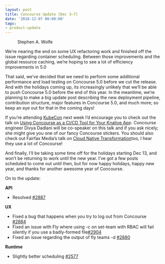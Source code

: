 ```yaml
---
layout: post
title: Concourse Update (Dec 3–7)
date: '2018-12-07 00:00:00'
tags:
- product-update
---
```


<figure class="kg-card kg-image-card kg-card-hascaption"><img src=" __GHOST_URL__ /content/images/downloaded_images/Concourse-Update--Dec-3-7-/1-9QGCZafW4o8rGIVxN4QvYA.jpeg" class="kg-image" alt loading="lazy"><figcaption>Stephen A. Wolfe</figcaption></figure>

We’re nearing the end on some UX refactoring work and finished off the issue regarding container scheduling. Between those improvements and the global resource caching, we’re hoping to see a lot of efficiency improvements in 5.0

That said, we’ve decided that we need to perform some additional performance and load testing on Concourse 5.0 before we cut the release. And with the holidays coming up, its increasingly unlikely that we’ll be able to push Concourse 5.0 before the end of this year. In the meantime, we’re planning to make a big update post describing the new deployment pipeline, contribution structure, major features in Concourse 5.0, and much more; so keep an eye out for that in the coming days!

If you’re attending [KubeCon](https://events.linuxfoundation.org/events/kubecon-cloudnativecon-north-america-2018/) next week I’d encourage you to check out the talk on [Using Concourse as a CI/CD Tool for Your Knative Ap](https://cfdayna18.sched.com/event/I7YM/using-concourse-as-a-cicd-tool-for-your-knative-app-dale-wick-divya-dadlani-pivotal#)p. Concourse engineer Divya Dadlani will be co-speaker on this talk and if you ask nicely; she might give you one of our fancy Concourse stickers. You should also check out Fairfax Media’s talk on [Cloud Native Transformation](https://kccna18.sched.com/event/Grb7/cloud-native-transformation-pavel-nikolov-matt-hope-fairfax-media)too, I hear they use a lot of Concourse!

And finally, I’ll be taking some time off for the holidays starting Dec 13, and won’t be returning to work until the new year. I’ve got a few posts scheduled to come out until then, but for now happy holidays, happy new year, and thanks for another awesome year of Concourse.

On to the update:

**API**

- Resolved [#2887](https://github.com/concourse/concourse/issues/2887)

**UX**

- Fixed a bug that happens when you try to log out from Concourse [#2884](https://github.com/concourse/concourse/issues/2884)
- Fixed an issue with Fly where using -c on set-team with RBAC will fail silently if you use a badly-formed file[#2904](https://github.com/concourse/concourse/issues/2904)
- Fixed an issue regarding the output of fly teams -d [#2880](https://github.com/concourse/concourse/issues/2880)

**Runtime**

- Slightly better scheduling [#2577](https://github.com/concourse/concourse/issues/2577)
